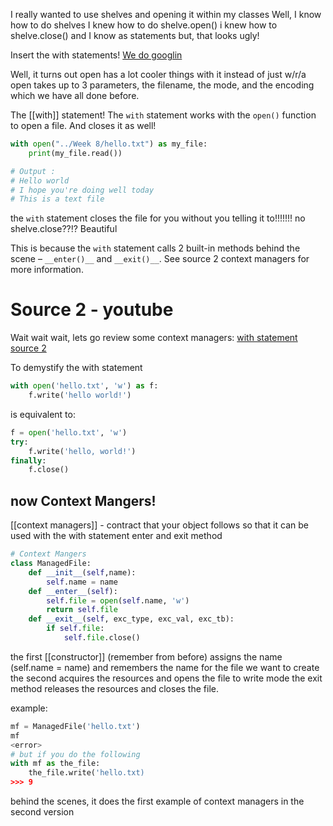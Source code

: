 I really wanted to use shelves and opening it within my classes
Well, I know how to do shelves
I knew how to do shelve.open()
i knew how to shelve.close()
and I know as statements
but, that looks ugly!

Insert the with statements!
[We do googlin](https://www.freecodecamp.org/news/with-open-in-python-with-statement-syntax-example/)

Well, it turns out open has a lot cooler things with it instead of just w/r/a
open takes up to 3 parameters, the filename, the mode, and the encoding which we have all done before.


The [[with]] statement!
The `with` statement works with the `open()` function to open a file.
And closes it as well!

```python
with open("../Week 8/hello.txt") as my_file:
    print(my_file.read())

# Output : 
# Hello world
# I hope you're doing well today
# This is a text file
```


the `with` statement closes the file for you without you telling it to!!!!!!!
 no shelve.close??!?
Beautiful


This is because the `with` statement calls 2 built-in methods behind the scene – `__enter()__` and `__exit()__`. See source 2 context managers for more information.

# Source 2 - youtube
Wait wait wait, lets go review some context managers: [with statement source 2](https://www.youtube.com/watch?v=iba-I4CrmyA)

To demystify the with statement
```python
with open('hello.txt', 'w') as f:
	f.write('hello world!')
```
is equivalent to:
```python
f = open('hello.txt', 'w')
try:
	f.write('hello, world!')
finally:
	f.close()
```

## now Context Mangers!
[[context managers]] - contract that your object follows so that it can be used with the with statement
enter and exit method
```python
# Context Mangers
class ManagedFile:
	def __init__(self,name):
		self.name = name
	def __enter__(self):
		self.file = open(self.name, 'w')
		return self.file
	def __exit__(self, exc_type, exc_val, exc_tb):
		if self.file:
			self.file.close()
```
the first [[constructor]]  (remember from before) assigns the name (self.name = name) and remembers the name for the file we want to create
the second acquires the resources and opens the file to write mode
the exit method releases the resources and closes the file. 

example:
```python
mf = ManagedFile('hello.txt')
mf
<error>
# but if you do the following
with mf as the_file:
	the_file.write('hello.txt)
>>> 9
```
behind the scenes, it does the first example of context managers in the second version

